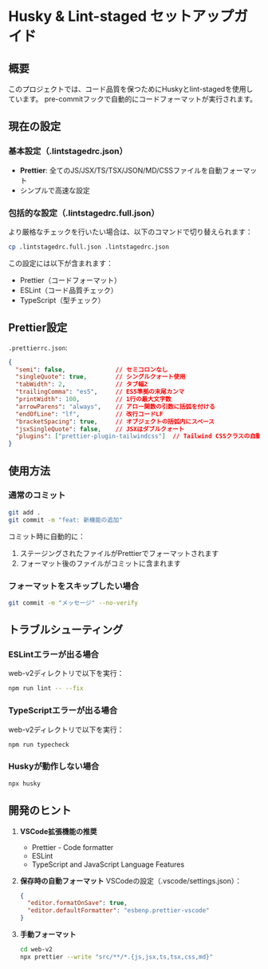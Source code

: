 # Husky & Lint-staged セットアップガイド

## 概要

このプロジェクトでは、コード品質を保つためにHuskyとlint-stagedを使用しています。
pre-commitフックで自動的にコードフォーマットが実行されます。

## 現在の設定

### 基本設定（.lintstagedrc.json）

- **Prettier**: 全てのJS/JSX/TS/TSX/JSON/MD/CSSファイルを自動フォーマット
- シンプルで高速な設定

### 包括的な設定（.lintstagedrc.full.json）

より厳格なチェックを行いたい場合は、以下のコマンドで切り替えられます：

```bash
cp .lintstagedrc.full.json .lintstagedrc.json
```

この設定には以下が含まれます：

- Prettier（コードフォーマット）
- ESLint（コード品質チェック）
- TypeScript（型チェック）

## Prettier設定

`.prettierrc.json`:

```json
{
  "semi": false,              // セミコロンなし
  "singleQuote": true,        // シングルクォート使用
  "tabWidth": 2,              // タブ幅2
  "trailingComma": "es5",     // ES5準拠の末尾カンマ
  "printWidth": 100,          // 1行の最大文字数
  "arrowParens": "always",    // アロー関数の引数に括弧を付ける
  "endOfLine": "lf",          // 改行コードLF
  "bracketSpacing": true,     // オブジェクトの括弧内にスペース
  "jsxSingleQuote": false,    // JSXはダブルクォート
  "plugins": ["prettier-plugin-tailwindcss"]  // Tailwind CSSクラスの自動ソート
}
```

## 使用方法

### 通常のコミット

```bash
git add .
git commit -m "feat: 新機能の追加"
```

コミット時に自動的に：

1. ステージングされたファイルがPrettierでフォーマットされます
2. フォーマット後のファイルがコミットに含まれます

### フォーマットをスキップしたい場合

```bash
git commit -m "メッセージ" --no-verify
```

## トラブルシューティング

### ESLintエラーが出る場合

web-v2ディレクトリで以下を実行：

```bash
npm run lint -- --fix
```

### TypeScriptエラーが出る場合

web-v2ディレクトリで以下を実行：

```bash
npm run typecheck
```

### Huskyが動作しない場合

```bash
npx husky
```

## 開発のヒント

1. **VSCode拡張機能の推奨**
   - Prettier - Code formatter
   - ESLint
   - TypeScript and JavaScript Language Features

2. **保存時の自動フォーマット**
   VSCodeの設定（.vscode/settings.json）：

   ```json
   {
     "editor.formatOnSave": true,
     "editor.defaultFormatter": "esbenp.prettier-vscode"
   }
   ```

3. **手動フォーマット**

   ```bash
   cd web-v2
   npx prettier --write "src/**/*.{js,jsx,ts,tsx,css,md}"
   ```

